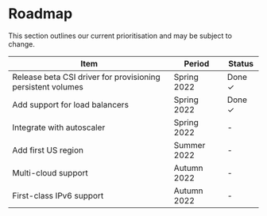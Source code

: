 # Roadmap

This section outlines our current prioritisation and may be subject to change.

| Item                                                        | Period      | Status |
| -                                                           | -           | -      |
| Release beta CSI driver for provisioning persistent volumes | Spring 2022 | Done ✓ |
| Add support for load balancers                              | Spring 2022 | Done ✓ |
| Integrate with autoscaler                                   | Spring 2022 | -      |
| Add first US region                                         | Summer 2022 | -      |
| Multi-cloud support                                         | Autumn 2022 | -      |
| First-class IPv6 support                                    | Autumn 2022 | -      |
